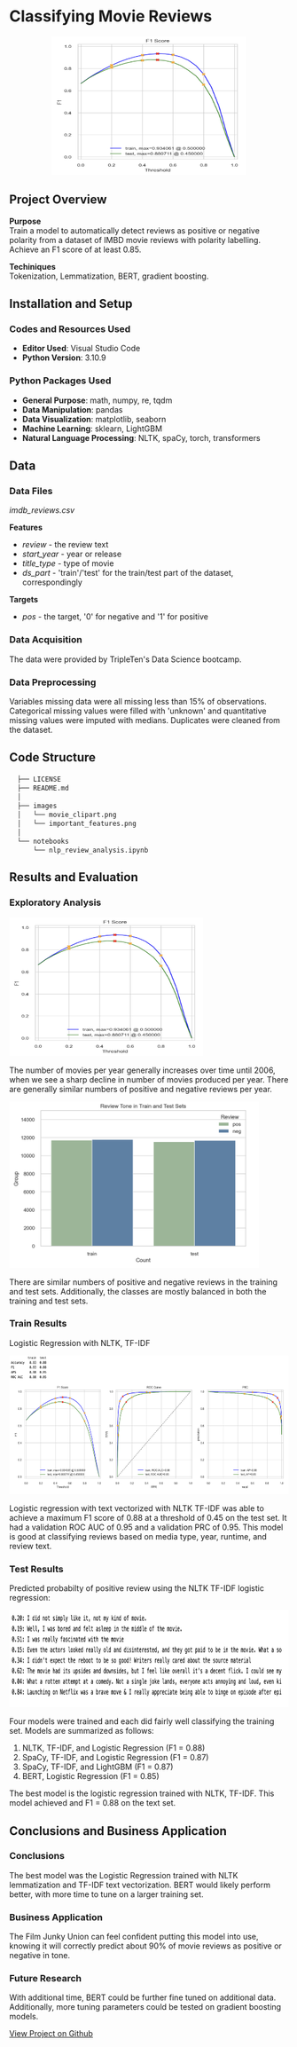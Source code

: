 # Classifying Movie Reviews

<p align="center">
  <img src="images/nlp_f1.png"
  width="350"
  height="250"
  alt="F1 summary">
</p>

## Project Overview
**Purpose**   
Train a model to automatically detect reviews as positive or negative polarity from a dataset of IMBD movie reviews with polarity labelling. Achieve an F1 score of at least 0.85.

**Techiniques**  
Tokenization, Lemmatization, BERT, gradient boosting.

## Installation and Setup

### Codes and Resources Used
  - **Editor Used**: Visual Studio Code  
  - **Python Version**: 3.10.9

### Python Packages Used
  - **General Purpose**: math, numpy, re, tqdm  
  - **Data Manipulation**: pandas  
  - **Data Visualization**: matplotlib, seaborn  
  - **Machine Learning**: sklearn, LightGBM  
  - **Natural Language Processing**: NLTK, spaCy, torch, transformers

## Data

### Data Files

*imdb_reviews.csv*

**Features**  
* *review* - the review text
* *start_year* - year or release
* *title_type* - type of movie
* *ds_part* - 'train'/'test' for the train/test part of the dataset, correspondingly

**Targets**  
 * *pos* - the target, '0' for negative and '1' for positive
 
### Data Acquisition

The data were provided by TripleTen's Data Science bootcamp. 

### Data Preprocessing

Variables missing data were all missing less than 15% of observations. Categorical missing values were filled with 'unknown' and quantitative missing values were imputed with medians. Duplicates were cleaned from the dataset.

## Code Structure
```
  ├── LICENSE
  ├── README.md          
  │
  ├── images
  │   └── movie_clipart.png
  │   └── important_features.png 
  │
  └── notebooks  
      └── nlp_review_analysis.ipynb  
```

## Results and Evaluation

### Exploratory Analysis
 
<p align="left">
  <img src="/images/nlp_f1.png"
  width="350"
  height="250"
  alt="sns pair plot of numeric variables">
</p>

The number of movies per year generally increases over time until 2006, when we see a sharp decline in number of movies produced per year. There are generally similar numbers of positive and negative reviews per year.

<p align="left">
  <img src="/images/customer-reviews/train_test_split.png" 
  width="450"
  height="300"
  alt="Correlation heatmap">
</p>

There are similar numbers of positive and negative reviews in the training and test sets. Additionally, the classes are mostly balanced in both the training and test sets.

### Train Results
Logistic Regression with NLTK, TF-IDF

<p align="left">
  <img src="/images/customer-reviews/best_results.png"
  width="700"
  height="250"
  alt="Train results">
</p>

Logistic regression with text vectorized with NLTK TF-IDF was able to achieve a maximum F1 score of 0.88 at a threshold of 0.45 on the test set. It had a validation ROC AUC of 0.95 and a validation PRC of 0.95. This model is good at classifying reviews based on media type, year, runtime, and review text.

### Test Results

Predicted probabilty of positive review using the NLTK TF-IDF logistic regression:

<p align="left">
  <img src="/images/customer-reviews/review_probs.png"
  width="550"
  height="175"
  alt="Test results">
</p>

Four models were trained and each did fairly well classifying the training set. Models are summarized as follows:  

1. NLTK, TF-IDF, and Logistic Regression (F1 = 0.88)
2. SpaCy, TF-IDF, and Logistic Regression (F1 = 0.87)  
3. SpaCy, TF-IDF, and LightGBM (F1 = 0.87)
4. BERT, Logistic Regression (F1 = 0.85)

The best model is the logistic regression trained with NLTK, TF-IDF. This model achieved and F1 = 0.88 on the text set.

## Conclusions and Business Application

### Conclusions

The best model was the Logistic Regression trained with NLTK lemmatization and TF-IDF text vectorization. BERT would likely perform better, with more time to tune on a larger training set. 

### Business Application 

The Film Junky Union can feel confident putting this model into use, knowing it will correctly predict about 90% of movie reviews as positive or negative in tone.

### Future Research 

With additional time, BERT could be further fine tuned on additional data. Additionally, more tuning parameters could be tested on gradient boosting models.

[View Project on Github](https://github.com/kellyshreeve/categorizing-customer-reviews)

